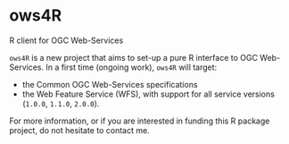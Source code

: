 # ows4R
R client for OGC Web-Services

``ows4R`` is a new project that aims to set-up a pure R interface to OGC Web-Services. In a first time (ongoing work), ``ows4R`` will target:
* the Common OGC Web-Services specifications
* the Web Feature Service (WFS), with support for all service versions (``1.0.0``, ``1.1.0``, ``2.0.0``).

For more information, or if you are interested in funding this R package project, do not hesitate to contact me.
